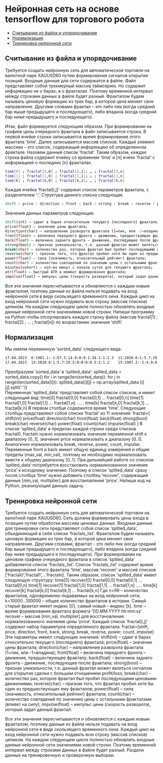 
# Нейронная сеть на основе tensorflow для торгового робота
* [Считывание из файла и упорядочивание](#считывание-из-файла-и-упорядочивание)
* [Нормализация](#нормализация)
* [Тренировка нейронной сети](#тренировка-нейронной-сети) 

## Считывание из файла и упорядочивание
Требуется создать нейронную сеть для автоматической торговли на валютной паре XAUUSD60 путем формирования сигналов открытия позиций. Входные данные для сети содержатся в файле.
Файл представляет собой трехмерный массив таймсерию. Но содержит информацию не о барах, а о фракталах. Поэтому временной интервал между строками данных в файле будет разный. Фракталом будем называть ценовую формацию из трех бар, в которой цена меняет свое направление. Другими словами фрактал – это либо пик (когда средний бар выше предыдущего и последующего), либо впадина (когда средний бар ниже предыдущего и последующего).  

Итак, файл формируется следующим образом. При формировании на графике цены очередного фрактала в файл записывается строка. В первой ячейке строки записывается время формирования этого фрактала ‘time’. Далее записывается массив списков. Каждый элемент массива – это список, содержащий информацию об определенном фрактале. Назовем данный список ‘fractal’. Таким образом, каждая строка файла содержит ячейку со временем ‘time’ и [n] ячеек ‘fractal’ с информацией о последних [n] фракталах.
```bash
time[0] ; fractal[0,0] ; fractal[0,1]; … ; fractal[0,n]
time[1] ; fractal[1,0] ; fractal[1,1]; … ; fractal[1,n]
time[k] ; fractal[k,0] ; fractal[k,1]; … ; fractal[k,n]
```

Каждая ячейка ‘fractal[i,j]’ содержит список параметров фрактала, с разделителем ‘:’.  Структура данного списка следующая.

```bash
shift : price : direction : front : back : strong : break : reverse : power : count : minutes : atr : impulse
```

Значения данных параметров следующие.

```bash
shift(int) – сдвиг в барах относительно текущего (последнего) фрактала;
price(float) – значение цены фрактала;
direction(char) – направление разворота фрактала (1=пик, или -1=впадина);
front(float) – величина переднего фронта – движение, предшествующее фракталу; 
back(float) – величина заднего фронта – движение, последующее после фрактала;
strong(bool) – признак уникальности, т.е. данный фрактал может являться сигналом для открытия сделки с большим отношением profit/loss;
break(char) – количество раз, которое фрактал был пробит последующими ценовыми движениями;
reverse(char) – признак того, что фрактал пробил хотя бы один из предшествующих ему фракталов;
power(float) – сила (значимость, относительный рейтинг) фрактала;
count(char) – количество совпадений по значению цены с остальными фракталами (влияет на силу);
minutes(ushort) – кол-во минут с начала суток для текущего фрактала;
atr(float) – быстрый ATR в момент формирования фрактала;
impulse(float) – импульс цены (скорость разворота), который задал данный фрактал.
```

Все эти значения пересчитываются и обновляются с каждым новым фракталом, поэтому данные из файла нельзя подавать на вход нейронной сети в виде скользящего временного окна. Каждый цикл на вход нейронной сети нужно подавать всю строку (массив списков) целиком. На каждом следующем цикле полностью обновлять входные данные нейронной сети значениями новой строки.
Напиши программу на Python чтобы отсортировать каждую строку файла (массив fractal[1] ; fractal[2] ; … ; fractal[n]) по возрастанию значения ‘shift’. 
  
## Нормализация
Мы имеем переменную ‘sorted_data’ следующего вида:

```bash
17.04.2023	6:1981.1:-1:67.5:14.8:0:0:1:34.1:1:2.3	11:2010.6:1:5.7:29.5:0:0:0:34.1:2:2.3	12:1995.9:1:14.8:1.7:0:0:1:34.1:5:2.3
17.04.2023	13:2010.6:1:5.7:29.5:0:0:0:6.5:2:1.2	15:1987.2:-1:4.9:8.7:0:0:0:6.5:1:1.2	18:1981.1:-1:67.5:14.8:0:0:1:6.5:1:1.2
```

Преобразуем ‘sorted_data’ в ‘splited_data’:
splited_data = sorted_data.copy()
for i in range(len(sorted_data)):
    for j in range(len(sorted_data[i])):
           splited_data[i][j] = np.array(splited_data [i][j].split(':'))  
Переменная ‘splited_data’ представляет собой список списков, и имеет следующий вид:
time[0] fractal[0,0] fractal[0,1] … fractal[0,n]
time[1] fractal[1,0] fractal[1,1] … fractal[1,n]
……
time[k] fractal[k,0] fractal[k,1] … fractal[k,n]
В первом столбце содержится время ‘time’. Следующие столбцы представляют собой списки ‘fractal’ из 11 значений:
fractal=[
shift(int)
price(float)
direction(char)
front(float)
back(float)
strong(bool)
break(char)
reverse(char)
power(float)
count(char)
impulse(float)
]
В списке ‘splited_data’ в пределах каждой строки среди списков fractal0..fractaln нужно нормализовать значения переменной shift к диапазону [0..1], значение price нормализовать к диапазону [0..1]. 
Аналогично нормализовать break, reverse, power, count, impulse.
Переменные front и back имеют общую единицу измерения и общие пределы (max_val, min_val), поэтому их необходимо нормализовать вместе к общему диапазону [0..1]. 
При дальнейшей работе со списком ‘splited_data’ потребуется восстановить нормализованное значение ‘price’ к исходному значению. Поэтому в список ‘splited_data’ сразу после столбца ‘time’ нужно добавить столбец ‘recover’, содержащий данные [min_val, multiplier] для восстановления ‘price’.
Напиши код на Python, реализующий данную задачу. 

## Тренировка нейронной сети
Требуется создать нейронную сеть для автоматической торговли на валютной паре XAUUSD60. Сеть должна формировать цены входа в позицию путем обработки массива ценовых данных. Входные данные для тренировки сети представляют собой список ‘splited_data’, объединяющий в себе списки ‘fractals_list’. 
Фракталом будем называть ценовую формацию из трех бар, в которой цена меняет свое направление. Другими словами, фрактал - это либо пик (когда средний бар выше предыдущего и последующего), либо впадина (когда средний бар ниже предыдущего и последующего). 
При формировании на ценовом графике очередного фрактала в список ‘splited_data’ добавляется список ‘fractals_list’. Список ‘fractals_list’ содержит время формирования этого фрактала ‘time’, массив ‘recover’ и массив списков [‘fractal0’,’fractal1’,…’fractaln]. Таким образом, список ‘splited_data’ имеет следующую структуру: 
time[0] recover[0] fractal[0,0] fractal[0,1] … fractal[0,n]
time[1] recover[1] fractal[1,0] fractal[1,1] … fractal[1,n]
…..
time[k] recover[k] fractal[k,0] fractal[k,1] … fractal[k,n]
Где n=99 – количество фракталов, одновременно подаваемых на вход нейронной сети; 
k=10000…100000 – общее количество фракталов в истории. Самый старый фрактал имеет индекс [0], самый новый – индекс [k]. 
time – время формирования фрактала формата ‘DD.MM.YYYY  hh:mm:ss’
recover – массив [min_val, multiplier] для восстановления нормализованного значения цены ‘price’. 
Каждый список ‘fractal[i,j]’ содержит набор параметров  определенного фрактала:
fractal=[shift, price, direction, front, back, strong, break, reverse, power, count, impulse] 
Эти параметры имеют следующие значения.
shift(int) – сдвиг в барах относительно текущего (последнего) фрактала;
price(float) – значение цены фрактала;
direction(char) – направление разворота фрактала (1=пик, или -1=впадина);
front(float) – величина переднего фронта – движение, предшествующее фракталу; 
back(float) – величина заднего фронта – движение, последующее после фрактала;
strong(bool) – признак уникальности, т.е. данный фрактал может являться сигналом для открытия сделки с большим отношением profit/loss;
break(char) – количество раз, которое фрактал был пробит последующими ценовыми движениями;
reverse(char) – признак того, что фрактал пробил хотя бы один из предшествующих ему фракталов;
power(float) – сила (значимость, относительный рейтинг) фрактала;
count(char) – количество совпадений по значению цены с остальными фракталами (влияет на силу);
impulse(float) – импульс цены (скорость разворота), который задал данный фрактал.

Все эти значения пересчитываются и обновляются с каждым новым фракталом, поэтому данные из файла нельзя подавать на вход нейронной сети в виде скользящего временного окна. Каждый цикл на вход нейронной сети нужно подавать всю строку (массив списков) целиком. На каждом следующем цикле полностью обновлять входные данные нейронной сети значениями новой строки.
Поэтому временной интервал между строками данных в файле будет разный.
Раздели данные на тренировочную и проверочную выборки. 

